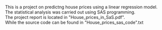  This is a project on predictng house prices using a linear regression model. <br/>
 The statistical analysis was carried out using SAS programming. <br/>
 The project report is located in "House_prices_in_SaS.pdf". <br/> 
 While the source code can be found in "House_prices_sas_code".txt

